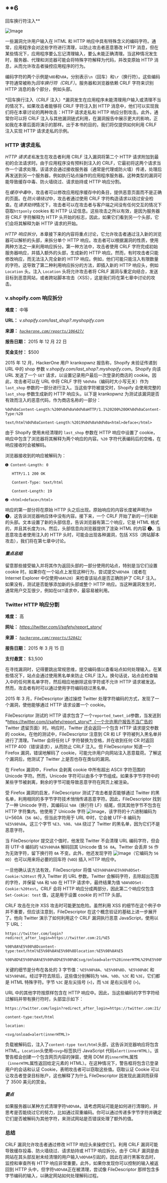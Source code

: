 ## **6

回车换行符注入**

![Image](img/common.jpg)

一些漏洞允许用户输入在 HTML 和 HTTP 响应中具有特殊含义的编码字符。通常，应用程序会对这些字符进行清理，以防止攻击者恶意篡改 HTTP 消息，但在某些情况下，应用程序要么忘记清理输入，要么未能正确清理。当这种情况发生时，服务器、代理和浏览器可能会将特殊字符解释为代码，并改变原始 HTTP 消息，从而允许攻击者操控应用程序的行为。

编码字符的两个示例是`%0D`和`%0A`，分别表示`\n`（回车）和`\r`（换行符）。这些编码字符通常被称为*回车换行符（CRLF）*。服务器和浏览器依赖 CRLF 字符来识别 HTTP 消息的各个部分，例如头部。

*回车换行注入（CRLF 注入）*漏洞发生在应用程序未能清理用户输入或清理不当的情况下。如果攻击者能够将 CRLF 字符注入到 HTTP 消息中，他们可以实现我们将在本章讨论的两种攻击：HTTP 请求走私和 HTTP 响应分割攻击。此外，通常你可以将 CRLF 注入与其他漏洞链式利用，在漏洞报告中展示更大的影响，正如我在本章后面将演示的那样。出于本书的目的，我们将仅提供如何利用 CRLF 注入实现 HTTP 请求走私的示例。

### **HTTP 请求走私**

*HTTP 请求走私*发生在攻击者利用 CRLF 注入漏洞将第二个 HTTP 请求附加到最初的合法请求时。由于应用程序没有预料到注入的 CRLF，它最初将这两个请求当作一个请求处理。该请求会通过接收服务器（通常是代理或防火墙）传递，处理后再发送到另一个服务器，例如执行站点操作的应用程序服务器。这种类型的漏洞可能导致缓存中毒、防火墙绕过、请求劫持或 HTTP 响应分割。

在*缓存中毒*中，攻击者可以修改应用程序缓存中的条目，提供恶意页面而不是正确的页面。在*防火墙绕过*中，攻击者通过使用 CRLF 字符构造请求以绕过安全检查。在*请求劫持*情况下，攻击者可以在攻击者与客户端之间没有任何交互的情况下窃取`httponly` cookies 和 HTTP 认证信息。这些攻击之所以有效，是因为服务器将 CRLF 字符解释为 HTTP 头开始的标志，因此，如果它们看到另一个头部，它们会将其解释为新 HTTP 请求的开始。

*HTTP 响应拆分*，本章接下来的内容将重点讨论，它允许攻击者通过注入新的浏览器可以解析的头部，来拆分单个 HTTP 响应。攻击者可以根据漏洞的性质，使用两种方法之一来利用响应拆分。第一种方法中，攻击者使用 CRLF 字符完成初始服务器响应，并插入额外的头部，生成新的 HTTP 响应。然而，有时攻击者只能修改响应，而无法注入完全新的 HTTP 响应。例如，他们可能只能注入有限数量的字符。这导致了第二种利用响应拆分的方法，即插入新的 HTTP 响应头，例如 `Location` 头。注入 `Location` 头将允许攻击者将 CRLF 漏洞与重定向结合，发送目标到恶意网站，或者跨站脚本攻击（XSS），这是我们将在第七章中讨论的攻击。

### **v.shopify.com 响应拆分**

**难度：** 中等

**URL：** *v.shopify.com/last_shop?<YOURSITE>.myshopify.com*

**来源：** *[`hackerone.com/reports/106427/`](https://hackerone.com/reports/106427/)*

**报告日期：** 2015 年 12 月 22 日

**奖金支付：** $500

2015 年 12 月，HackerOne 用户 krankopwnz 报告称，Shopify 未验证传递到 URL 中的 shop 参数 *v.shopify.com/last_shop?<YOURSITE>.myshopify.com*。Shopify 向该 URL 发送了一个 `GET` 请求，以设置记录用户最后一次登录的商店的 cookie。因此，攻击者可以在 URL 中将 CRLF 字符 `%0d%0a`（编码时大小写无关）作为 `last_shop` 参数的一部分进行注入。当这些字符被提交时，Shopify 会使用完整的 `last_shop` 参数生成新的 HTTP 响应头。以下是 krankopwnz 为测试该漏洞是否有效而注入的恶意代码，作为商店名称的一部分：

```
%0d%0aContent-Length:%200%0d%0a%0d%0aHTTP/1.1%20200%20OK%0d%0aContent-Type:%20

text/html%0d%0aContent-Length:%2019%0d%0a%0d%0a<html>deface</html>
```

由于 Shopify 使用未经清理的 `last_shop` 参数在 HTTP 响应中设置了 cookie，响应中包含了浏览器将其解释为两个响应的内容。`%20` 字符代表编码后的空格，在响应接收时会被解码。

浏览器接收到的响应被解码为：

```
➊ Content-Length: 0

   HTTP/1.1 200 OK

   Content-Type: text/html

   Content-Length: 19

➋ <html>deface</html>
```

响应的第一部分将在原始 HTTP 头之后出现。原始响应的内容长度被声明为`0` ➊，这告诉浏览器响应体中没有内容。接下来，一个 CRLF 开始了新的一行和新的头部。文本设置了新的头部信息，告诉浏览器有第二个响应，它是 HTML 格式的，并且其长度为`19`。然后，头部信息向浏览器提供了渲染 HTML 的内容 ➋。当恶意攻击者使用注入的 HTTP 头时，可能会出现各种漏洞，包括 XSS（跨站脚本攻击），我们将在第七章中讨论。

#### ***重点总结***

留意那些接受输入并将其作为返回头部的一部分使用的站点，特别是当它们设置 cookie 时。如果你在一个站点上发现这种行为，尝试提交`%0D%0A`（或者在 Internet Explorer 中仅使用`%0A%20`）来检查该站点是否正确防护了 CRLF 注入。如果没有，测试是否能够添加新的头部或整个 HTTP 响应。当这种漏洞发生时，通常用户交互很少，例如在`GET`请求中，最容易被利用。

### **Twitter HTTP 响应分割**

**难度：** 高

**网址：** *https://twitter.com/i/safety/report_story/*

**来源：** *[`hackerone.com/reports/52042/`](https://hackerone.com/reports/52042/)*

**报告日期：** 2015 年 3 月 15 日

**支付悬赏：** $3,500

在寻找漏洞时，记得要跳出常规思维，提交编码值以查看站点如何处理输入。在某些情况下，站点会通过使用黑名单来防止 CRLF 注入。换句话说，站点会检查输入中的任何黑名单字符，然后相应地删除这些字符或不允许 HTTP 请求被发送。然而，攻击者有时可以通过使用字符编码绕过黑名单。

2015 年 3 月，FileDescriptor 通过操控 Twitter 处理字符编码的方式，发现了一个漏洞，使他能够通过 HTTP 请求设置一个 cookie。

FileDescriptor 测试的 HTTP 请求包含了一个`reported_tweet_id`参数，当发送到*https://twitter.com/i/safety/report_story/*（一个允许用户报告不当广告的 Twitter 遗留页面）时。响应时，Twitter 还会返回一个包含 HTTP 请求提交参数的 cookie。在他的测试中，FileDescriptor 注意到 CR 和 LF 字符被列入黑名单并进行了清理。Twitter 会将任何 LF 字符替换为空格，并在收到任何 CR 时返回 HTTP 400（错误请求），从而防止 CRLF 注入。但 FileDescriptor 知道一个 Firefox 漏洞，错误地解码了 cookie，可能允许用户向网站注入恶意载荷。了解这个漏洞后，他测试了 Twitter 上是否也存在类似的漏洞。

在 Firefox 漏洞中，Firefox 会剥离 cookie 中所有超出 ASCII 字符范围的 Unicode 字符。然而，Unicode 字符可以由多个字节组成。如果多字节字符中的某些字节被剥离，剩余的字节可能导致恶意字符在网页上被渲染。

受 Firefox 漏洞的启发，FileDescriptor 测试了攻击者是否能够通过 Twitter 的黑名单，利用相同的多字节字符技术悄悄传递恶意字符。因此，FileDescriptor 找到了一种 Unicode 字符，其编码以 `%0A`（换行符 LF）结尾，但其其他字节不包含在 HTTP 字符集内。他使用了 Unicode 字符 ![Image](img/f0053-01.jpg)，该字符的十六进制编码为 U+560A（`56 0A`）。但当此字符用于 URL 中时，它会被 UTF-8 编码为 `%E5%98%8A`。这三个字节 `%E3`、`%98`、`%8A` 绕过了 Twitter 的黑名单，因为它们不是恶意字符。

当 FileDescriptor 提交这个值时，他发现 Twitter 不会清理 URL 编码字符，但会将 UTF-8 编码的 `%E5%98%8A` 解码回其 Unicode 值 `56 0A`。Twitter 会丢弃 `56` 作为无效字符，留下换行符 `0A` 不变。此外，他还发现字符 ![Image](img/f0053-02.jpg)（它编码为 `56 0D`）也可以用来将必要的回车符 (`%0D`) 插入 HTTP 响应中。

一旦他确认该方法有效，FileDescriptor 将值 `%E5%98%8A%E5%98%8DSet-Cookie:%20test` 传入 Twitter 的 URL 参数。Twitter 会解码字符，去除超出范围的字符，并保留 `%0A` 和 `%0D` 在 HTTP 请求中，最终结果为值 `%0A%0DSet-Cookie:%20test`。CRLF 会将 HTTP 响应分成两部分，因此第二个响应仅包含 `Set-Cookie: test` 值，这是用于设置 cookie 的 HTTP 头部。

CRLF 攻击在允许 XSS 攻击时可能更加危险。虽然利用 XSS 的细节在这个例子中并不重要，但应该注意到，FileDescriptor 在这个概念验证的基础上进一步展开了。他向 Twitter 演示了如何利用这个 CRLF 漏洞执行恶意 JavaScript，使用以下 URL：

```
https://twitter.com/login?redirect_after_login=https://twitter.com:21/%E5

%98%8A%E5%98%8Dcontent-type:text/html%E5%98%8A%E5%98%8Dlocation:%E5%98%8A%E5

%98%8D%E5%98%8A%E5%98%8D%E5%98%BCsvg/onload=alert%28innerHTML%29%E5%98%BE
```

关键的细节是分布在各处的 3 字节值：`%E5%98%8A`、`%E5%98%8D`、`%E5%98%BC` 和 `%E5%98%BE`。经过字符去除后，这些值分别解码为 `%0A`、`%0D`、`%3C` 和 `%3E`，它们都是 HTML 特殊字符。字节 `%3C` 是左尖括号 (`<`)，而 `%3E` 是右尖括号 (`>`)。

URL 中的其他字符按原样包含在 HTTP 响应中。因此，当这些编码的字节字符经过解码并带有换行符时，头部显示如下：

```
https://twitter.com/login?redirect_after_login=https://twitter.com:21/

content-type:text/html

location:

<svg/onload=alert(innerHTML)>
```

负载被解码后，注入了`content-type text/html`头部，这告诉浏览器响应将包含 HTML。`Location`头使用`<svg>`标签执行 JavaScript 代码`alert(innerHTML)`。该警告框会创建一个包含网页内容的弹窗，使用 DOM 的`innerHTML`属性（`innerHTML`属性返回给定元素的 HTML）。在这种情况下，警告框将包含已登录用户的会话和认证 Cookie，表明攻击者可以窃取这些值。窃取认证 Cookie 可以让攻击者登录目标账户，这也解释了为什么 FileDescriptor 因发现此漏洞而获得了 3500 美元的赏金。

#### ***要点***

如果服务器以某种方式清理字符`%0D%0A`，请考虑网站可能是如何进行清理的，并思考是否能绕过它的努力，比如通过双重编码。你可以通过传递多字节字符并确定它们是否被解码为其他字符，来测试网站是否错误处理了额外的值。

### **总结**

CRLF 漏洞允许攻击者通过修改 HTTP 响应头来操控它们。利用 CRLF 漏洞可能导致缓存投毒、防火墙绕过、请求劫持或 HTTP 响应拆分。由于 CRLF 漏洞是由网站在其头部反射未经清理的用户输入`%0D%0A`引起的，因此在进行黑客攻击时，监控和审查所有 HTTP 响应非常重要。此外，如果你发现你可以控制的输入被返回到 HTTP 头中，但字符`%0D%0A`正在被清理，尝试像 FileDescriptor 那样包含多字节编码的输入，以确定网站如何处理解码过程。
